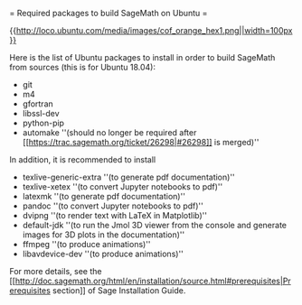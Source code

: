 = Required packages to build SageMath on Ubuntu =

{{http://loco.ubuntu.com/media/images/cof_orange_hex1.png||width=100px}}

Here is the list of Ubuntu packages to install in order to build SageMath from sources (this is for Ubuntu 18.04):
 * git
 * m4
 * gfortran
 * libssl-dev
 * python-pip
 * automake ''(should no longer be required after [[https://trac.sagemath.org/ticket/26298|#26298]] is merged)''

In addition, it is recommended to install
 * texlive-generic-extra ''(to generate pdf documentation)''
 * texlive-xetex ''(to convert Jupyter notebooks to pdf)''
 * latexmk ''(to generate pdf documentation)''
 * pandoc ''(to convert Jupyter notebooks to pdf)''
 * dvipng ''(to render text with LaTeX in Matplotlib)''
 * default-jdk ''(to run the Jmol 3D viewer from the console and generate images for 3D plots in the documentation)''
 * ffmpeg ''(to produce animations)'' 
 * libavdevice-dev ''(to produce animations)'' 


For more details, see the  [[http://doc.sagemath.org/html/en/installation/source.html#prerequisites|Prerequisites section]] of Sage Installation Guide.
